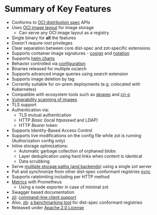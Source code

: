 # Summary of Key Features

* Conforms to [OCI distribution spec](https://github.com/opencontainers/distribution-spec) APIs
* Uses [OCI image layout](https://github.com/opencontainers/image-spec/blob/master/image-layout.md) for image storage
  * Can serve any OCI image layout as a registry 
* Single binary for **all** the features
* Doesn't require _root_ privileges
* Clear separation between core dist-spec and zot-specific extensions
* Supports container image signatures - [cosign](https://github.com/sigstore/cosign) and [notation](https://github.com/notaryproject/notation)
* Supports [helm charts](https://helm.sh/docs/topics/registries/)
* Behavior controlled via [configuration](https://github.com/project-zot/zot/blob/main/examples/README.md)
* Binaries released for multiple os/arch
* Supports advanced image queries using _search_ extension
* Supports image deletion by tag
* Currently suitable for on-prem deployments (e.g. colocated with Kubernetes)
* Compatible with ecosystem tools such as [skopeo](#skopeo) and [cri-o](#cri-o)
* [Vulnerability scanning of images](#Scanning-images-for-known-vulnerabilities)
* TLS support
* Authentication via:
  * TLS mutual authentication
  * HTTP *Basic* (local _htpasswd_ and LDAP)
  * HTTP *Bearer* token
* Supports Identity-Based Access Control
* Supports live modifications on the config file while zot is running (Authorization config only)
* Inline storage optimizations:
  * Automatic garbage collection of orphaned blobs
  * Layer deduplication using hard links when content is identical
  * Data scrubbing
* Serve [multiple storage paths (and backends)](https://github.com/project-zot/zot/blob/main/examples/config-multiple.json) using a single zot server
* Pull and synchronize from other dist-spec conformant registries [sync](#sync)
* Supports ratelimiting including per HTTP method
* [Metrics](#metrics) with Prometheus
  * Using a node exporter in case of minimal zot
* Swagger based documentation
* [zli](https://github.com/project-zot/zot/tree/main/cmd/zli): [command-line client support](#cli)
* Also, [zb](https://github.com/project-zot/zot/tree/main/cmd/zb): [a benchmarking tool](#benchmarking) for dist-spec conformant registries
* Released under  [Apache 2.0 License](https://github.com/project-zot/zot/blob/main/LICENSE)
